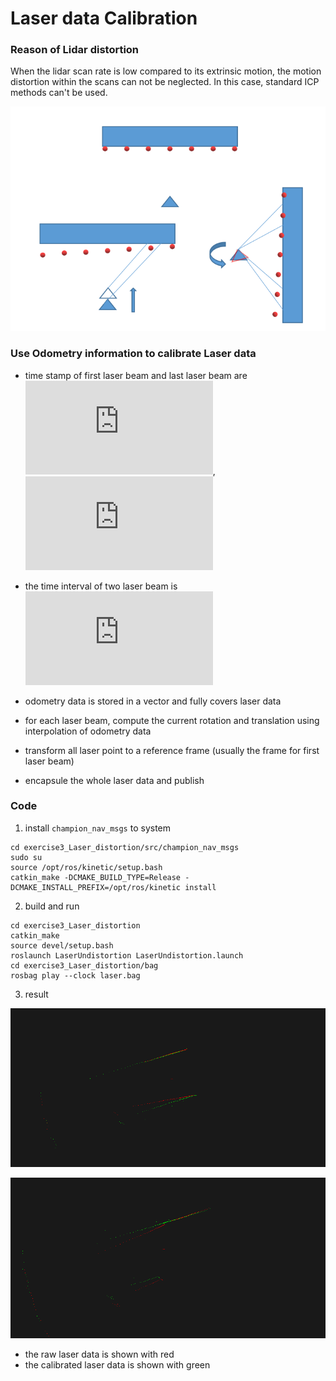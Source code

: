 # Laser data Calibration

### Reason of Lidar distortion
When the lidar scan rate is low compared to its extrinsic motion, the motion distortion within the scans can not be neglected. In this case, standard ICP methods can't be used.

<dev align=center><img src=./doc/distortion1.png></dev>

### Use Odometry information to calibrate Laser data

+ time stamp of first laser beam and last laser beam are ![](https://latex.codecogs.com/gif.latex?t_s), ![](https://latex.codecogs.com/gif.latex?t_e)  

+ the time interval of two laser beam is ![](https://latex.codecogs.com/gif.latex?%5CDelta%20t)  

+ odometry data is stored in a vector and fully covers laser data  

+ for each laser beam, compute the current rotation and translation using interpolation of odometry data  

+ transform all laser point to a reference frame (usually the frame for first laser beam)

+ encapsule the whole laser data and publish


### Code

1. install `champion_nav_msgs` to system  
```
cd exercise3_Laser_distortion/src/champion_nav_msgs  
sudo su
source /opt/ros/kinetic/setup.bash
catkin_make -DCMAKE_BUILD_TYPE=Release -DCMAKE_INSTALL_PREFIX=/opt/ros/kinetic install
```

2. build and run  
```
cd exercise3_Laser_distortion
catkin_make
source devel/setup.bash
roslaunch LaserUndistortion LaserUndistortion.launch
cd exercise3_Laser_distortion/bag
rosbag play --clock laser.bag
```

3. result  

<dev align=center><img src=./doc/result1.png></dev>

<dev align=center><img src=./doc/result2.png></dev>

+ the raw laser data is shown with red  
+ the calibrated laser data is shown with green
